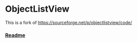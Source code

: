 # ObjectListView
This is a fork of https://sourceforge.net/p/objectlistview/code/
### [Readme](http://objectlistview.sourceforge.net/cs/index.html)
